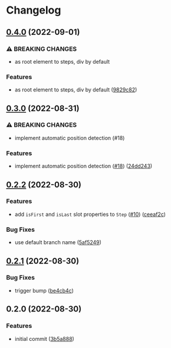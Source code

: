 # Changelog

## [0.4.0](https://github.com/nhedger/vue-headless-stepper/compare/v0.3.0...v0.4.0) (2022-09-01)


### ⚠ BREAKING CHANGES

* as root element to steps, div by default

### Features

* as root element to steps, div by default ([9829c82](https://github.com/nhedger/vue-headless-stepper/commit/9829c82bf6e5a2f3a7ddefa0bb3dc978bb8c3856))

## [0.3.0](https://github.com/nhedger/vue-headless-stepper/compare/v0.2.2...v0.3.0) (2022-08-31)


### ⚠ BREAKING CHANGES

* implement automatic position detection (#18)

### Features

* implement automatic position detection ([#18](https://github.com/nhedger/vue-headless-stepper/issues/18)) ([24dd243](https://github.com/nhedger/vue-headless-stepper/commit/24dd243feb0ef98d400e04a1555fb8d0e9baa09e))

## [0.2.2](https://github.com/nhedger/vue-headless-stepper/compare/v0.2.1...v0.2.2) (2022-08-30)


### Features

* add `isFirst` and `isLast` slot properties to `Step` ([#10](https://github.com/nhedger/vue-headless-stepper/issues/10)) ([ceeaf2c](https://github.com/nhedger/vue-headless-stepper/commit/ceeaf2c6421de4c202aa3a98cc7699847a945271))


### Bug Fixes

* use default branch name ([5af5249](https://github.com/nhedger/vue-headless-stepper/commit/5af5249885ebddd4f24fde89aca95535230bf49d))

## [0.2.1](https://github.com/nhedger/vue-headless-stepper/compare/v0.2.0...v0.2.1) (2022-08-30)


### Bug Fixes

* trigger bump ([be4cb4c](https://github.com/nhedger/vue-headless-stepper/commit/be4cb4c4b84c4f7f92fb0c8374165af5c5988a4f))

## 0.2.0 (2022-08-30)


### Features

* initial commit ([3b5a888](https://github.com/nhedger/vue-headless-stepper/commit/3b5a8883b3a83a459574309a95e42a9e3f04bae5))
